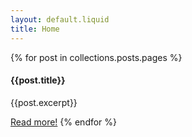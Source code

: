 ```yaml
---
layout: default.liquid
title: Home
---
```


{% for post in collections.posts.pages %}
#### {{post.title}}
{{post.excerpt}}

[Read more!]({{post.permalink}})
{% endfor %}
